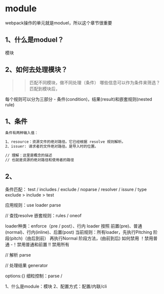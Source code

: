# module

webpack操作的单元就是moduel，所以这个章节很重要

## 1、什么是moduel？

模块

## 2、如何去处理模块？

>> 匹配不同模块，做不同处理（条件）
>> 哪些信息可以作为条件来筛选？
>> 匹配到模块后，












每个规则可以分为三部分 - 条件(condition)，结果(result)和嵌套规则(nested rule)

## 1、条件

```txt
条件有两种输入值：

1、resource：资源文件的绝对路径。它已经根据 resolve 规则解析。
2、issuer: 请求者的文件绝对路径。是导入时的位置。

// 理解：这里是概念的描述
// 也就是资源的绝对路径和使用者的路径
```

## 2、

条件匹配： test / includes / exclude / noparse / resolver / issure / type
exclude > include > test

应用规则：use
loader
parse

// 查找resolve
嵌套规则：rules / oneof

loader种类：enforce（pre / post）、行内 loader
按照 前置(pre)、普通(normal)、行内(inline)、后置(post)
当前规则：所有loader，先执行Pitching 阶段(pitch)（由后到前）
再执行Normal 阶段方法，(由前到后)
如何禁用
！禁用普通
-！禁用普通和前置
!! 禁用所有


// 解析
parse

// 处理结果
generator


options:{}
细粒控制：parse / 

1、什么是module：模块
2、配置方式：配置/内联/cli
